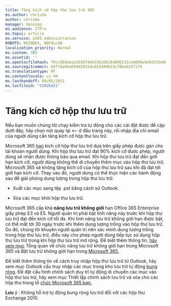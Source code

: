 ```yaml
---
title: Tăng kích cỡ hộp thư lưu trữ 305
ms.author: chrisda
author: chrisda
manager: dansimp
ms.audience: ITPro
ms.topic: article
ms.service: o365-administration
ROBOTS: NOINDEX, NOFOLLOW
localization_priority: Normal
ms.custom: 305
ms.assetid: ''
ms.openlocfilehash: f9cc968aba32645fd4433616618d096231ce4899e9e93335e802af5c05524a79
ms.sourcegitcommit: b5f7da89a650d2915dc652449623c78be6247175
ms.translationtype: MT
ms.contentlocale: vi-VN
ms.lasthandoff: 08/05/2021
ms.locfileid: "53926421"
---
```

# <a name="increase-the-archive-mailbox-size"></a>Tăng kích cỡ hộp thư lưu trữ


Nếu bạn muốn chúng tôi chạy kiểm tra tự động cho các cài đặt được đề cập dưới đây, hãy chọn nút quay lại <-- ở đầu trang này, rồi nhập địa chỉ email của người dùng cần tăng kích cỡ hộp thư lưu trữ.

Microsoft 365 [hạn](https://docs.microsoft.com/office365/servicedescriptions/exchange-online-service-description/exchange-online-limits#mailbox-storage-limits) kích cỡ hộp thư lưu trữ dựa trên giấy phép được gán cho tài khoản người dùng. Khi hộp thư lưu trữ đạt 90% kích cỡ được phép, người dùng sẽ nhận được thông báo qua email. Khi hộp thư lưu trữ đạt đến giới hạn kích cỡ, người dùng không thể di chuyển thêm mục vào hộp thư lưu trữ. Microsoft 365 sẽ không tăng kích cỡ của hộp thư lưu trữ sau khi đã đạt tới giới hạn kích cỡ. Thay vào đó, người dùng có thể thực hiện các hành động sau để giải phóng dung lượng trong hộp thư lưu trữ:

- Xuất các mục sang tệp .pst bằng cách sử Outlook.

- Xóa các mục khỏi hộp thư lưu trữ.

Microsoft 365 cấp khả **năng lưu trữ không giới** hạn Office 365 Enterprise giấy phép E3 và E5. Người quản trị phải bật tính năng này trước khi hộp thư lưu trữ đạt đến kích cỡ tối đa. Khi tính năng lưu trữ không giới hạn được bật, có thể mất tới 30 ngày trước khi thêm dung lượng trống vào hộp thư lưu trữ. Do đó, chúng tôi khuyên người quản trị nên xác minh dung lượng trống trong hộp thư lưu trữ, điều này cho phép người dùng tiếp tục sử dụng hộp thư lưu trữ trong khi hộp thư lưu trữ mở rộng. Để biết thêm thông tin, [hãy xem mục](https://docs.microsoft.com/microsoft-365/compliance/unlimited-archiving) Tổng quan về chức năng lưu trữ không giới hạn trong Microsoft 365 và Bật lưu trữ không giới hạn trong [Microsoft 365.](https://docs.microsoft.com/microsoft-365/compliance/enable-unlimited-archiving)

Để biết thêm thông tin về cách truy nhập hộp thư lưu trữ từ Outlook, hãy xem mục Outlook cầu truy nhập các mục trong kho lưu trữ tự động [bung rộng](https://docs.microsoft.com/microsoft-365/compliance/unlimited-archiving#outlook-requirements-for-accessing-items-in-an-auto-expanded-archive). Để đặt cấu hình chính sách duy trì tự động di chuyển các mục vào hộp thư lưu trữ, hãy xem mục Thiết lập chính sách lưu trữ và xóa cho các hộp thư trong tổ [chức Microsoft 365 bạn.](https://docs.microsoft.com/microsoft-365/compliance/set-up-an-archive-and-deletion-policy-for-mailboxes)

**Lưu** ý : Không hỗ trợ tự động bung rộng lưu trữ đối với các hộp thư Exchange 2010.
